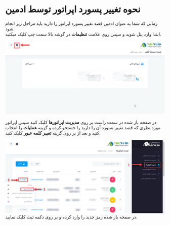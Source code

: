 # نحوه تغییر پسورد اپراتور توسط ادمین
زمانی که شما به عنوان ادمین قصد تغییر پسورد اپراتور را 
دارید باید مراحل زیر انجام شود.<br>
ابتدا وارد پنل شوید و سپس روی علامت **تنظیمات** در گوشه بالا سمت چپ کلیک میکنید.<br>

![صفحه اول پنل](../Images/setting-in-first-panel-view.jpg)

در صفحه باز شده در سمت راست بر روی **مدیریت اپراتورها** کلیک کنید سپس اپراتور مورد نظری که قصد تغییر پسورد آن را دارید را جستجو کرده و گزینه **عملیات** را انتخاب کنید و بعد از بر روی گزینه **تغییر کلمه عبور** کلیک کنید. 

![صفحه اول پنل](../Images/setting-operator-list.jpg)
در صفحه باز شده رمز جدید را وارد کرده و بر روی دکمه ثبت کلیک نمایید.